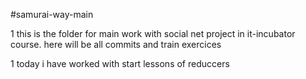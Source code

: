 #samurai-way-main

1 this is the folder for main work with social net project in it-incubator course.
here will be all commits and train exercices

1 today i have worked with start lessons of reduccers
